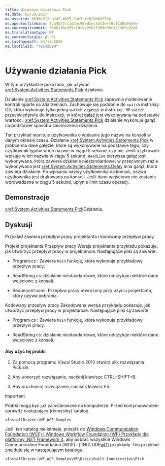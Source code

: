 ```yaml
---
title: Używanie działania Pick
ms.date: 03/30/2017
ms.assetid: b89be812-a247-4025-b0e3-ffb20db027a6
ms.openlocfilehash: 7ca4527cc1d5bc90ed1ec4df3eef6cf2d8b93b4e
ms.sourcegitcommit: 7588136e355e10cbc2582f389c90c127363c02a5
ms.translationtype: MT
ms.contentlocale: pl-PL
ms.lasthandoff: 03/12/2020
ms.locfileid: "79142618"
---
```

# <a name="using-the-pick-activity"></a>Używanie działania Pick
W tym przykładzie pokazano, jak używać <xref:System.Activities.Statements.Pick> działania.

 Działanie <xref:System.Activities.Statements.Pick> zapewnia modelowanie kontroli oparte na zdarzeniach. Zachowuje się podobnie do `switch` instrukcji C#, która wykonuje tylko jedną `switch` z gałęzi w instrukcji. W `switch` przeciwieństwie do instrukcji, w której gałąź jest wykonywana na podstawie wartości, <xref:System.Activities.Statements.Pick> działanie wykonuje gałąź na podstawie sposobu zakończenia działania.

 Ten przykład monituje użytkownika o wpisanie jego nazwy na konsoli w danym okresie czasu. Działanie <xref:System.Activities.Statements.Pick> w próbce ma dwie gałęzie, które są wykonywane na podstawie tego, czy użytkownik typów w ich nazwie w ciągu 5 sekund, czy nie. Jeśli użytkownik wpisuje w ich nazwie w ciągu 5 sekund, `ReadLine` pierwsza gałąź jest wykonywana, która zawiera działanie niestandardowe; w przeciwnym razie wykonywana jest <xref:System.Activities.Statements.Delay> inna gałąź, która zawiera działanie. Po wpisaniu nazwy użytkownika na konsoli, nazwa użytkownika jest drukowana na konsoli. Jeśli dane wejściowe nie zostanie wprowadzone w ciągu 5 sekund, upłynie limit czasu operacji.

## <a name="demonstrates"></a>Demonstracje
 <xref:System.Activities.Statements.Pick>Działania.

## <a name="discussion"></a>Dyskusji
 Przykład zawiera przepływ pracy projektanta i kodowany przepływ pracy.

 Projekt projektanta Przepływ pracy Wersja projektanta przykładu pokazuje, jak utworzyć przepływ pracy w projektancie. Następujące pliki są zawarte:

- Program.cs : Zawiera `Main` funkcję, która wykonuje przykładowy przepływ pracy.

- ReadString.cs: działanie niestandardowe, które odczytuje niektóre dane wejściowe z konsoli.

- Sequence1.xaml: Przepływ pracy utworzony przy użyciu projektanta, który używa pobrania.

 Kodowany przepływ pracy Zakodowana wersja przykładu pokazuje, jak utworzyć przepływ pracy w projektancie. Następujące pliki są zawarte:

- Program.cs : Zawiera `Main` funkcję, która wykonuje przykładowy przepływ pracy.

- ReadString.cs: działanie niestandardowe, które odczytuje niektóre dane wejściowe z konsoli.

#### <a name="to-use-this-sample"></a>Aby użyć tej próbki

1. Za pomocą programu Visual Studio 2010 otwórz plik rozwiązania Pick.sln.

2. Aby utworzyć rozwiązanie, naciśnij klawisze CTRL+SHIFT+B.

3. Aby uruchomić rozwiązanie, naciśnij klawisz F5.

> [!IMPORTANT]
> Próbki mogą być już zainstalowane na komputerze. Przed kontynuowaniem sprawdź następujący (domyślny) katalog.  
>
> `<InstallDrive>:\WF_WCF_Samples`  
>
> Jeśli ten katalog nie istnieje, przejdź do [Windows Communication Foundation (WCF) i Windows Workflow Foundation (WF) Przykłady dla platformy .NET Framework 4,](https://www.microsoft.com/download/details.aspx?id=21459) aby pobrać wszystkie Windows Communication Foundation (WCF) i [!INCLUDE[wf1](../../../../includes/wf1-md.md)] przykłady. Ten przykład znajduje się w następującym katalogu.  
>
> `<InstallDrive>:\WF_WCF_Samples\WF\Basic\Built-InActivities\Pick`
